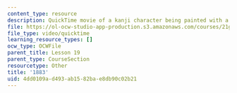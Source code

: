 ```yaml
---
content_type: resource
description: QuickTime movie of a kanji character being painted with a brush.
file: https://ol-ocw-studio-app-production.s3.amazonaws.com/courses/21g-504-japanese-iv-spring-2009/4dd0109ad493ab1582bae8db90c02b21_1883.mov
file_type: video/quicktime
learning_resource_types: []
ocw_type: OCWFile
parent_title: Lesson 19
parent_type: CourseSection
resourcetype: Other
title: '1883'
uid: 4dd0109a-d493-ab15-82ba-e8db90c02b21
---
```

